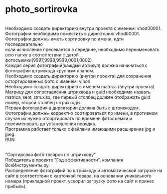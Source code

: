 # photo_sortirovka 
<br>Необходимо создать директорию внутри проекта с именем: vhod00001.
<br>Фотографии необходимо поместить в директорию vhod00001.
<br>Фотографии должны иметь сортировку по имени, идти последовательно
<br>если исчисление пресекается в середине, необходимо переименовать всю папку в соответствии с датой фотосъемки(9997,9998,9999,0001,0002)
<br>Каждая серия фотографий(каждый артикул) должна начинаться с фотографии штрихкода крупным планом.
<br>Необходимо создать директорию (внутри проекта) для сохранения остортированных фото с именем: vihod
<br>Необходимо создать директорию с именем matrica (внутри проекта) 
<br>Матрицу для сопоставления штрихкода и guid необходимо назвать matrica_sent_stm.xlsx, где первый столбец должен отображать guid номер, второй столбец штрихкоды.
<br>Первая фотография в директории должна быть с штрихкодом.
<br>Фотографии должны корректно сортироваться по имени, в противном случае их нужно отсортировать по времени фотосъемки и переименовать до установления порядка.
<br>Программа работает только с файлами имеющими расширение jpg и jpeg.
<br>RUN


<br>"Сортировка фото товаров по штрихкоду" 
<br>Победитель в проекте "Год эффективности", компания ВсеИнструменты.ру.
<br>Распределение фотографий по штрихкоду и автоматической загрузке на сайт в соответствии с карточкой товара, на основании уникального номера (прикладной проект, ускорил загрузку фото на сайт и принес прибыль).
